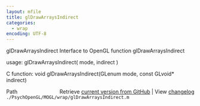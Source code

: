 ```yaml
---
layout: mfile
title: glDrawArraysIndirect
categories:
  - wrap
encoding: UTF-8
---
```


glDrawArraysIndirect  Interface to OpenGL function glDrawArraysIndirect

usage:  glDrawArraysIndirect\( mode, indirect \)

C function:  void glDrawArraysIndirect\(GLenum mode, const GLvoid\* indirect\)


<div class="code_header" style="text-align:right;">
  <span style="float:left;">Path&nbsp;&nbsp;</span> <span class="counter">Retrieve <a href=
  "https://raw.github.com/Psychtoolbox-3/Psychtoolbox-3/beta/./PsychOpenGL/MOGL/wrap/glDrawArraysIndirect.m">current version from GitHub</a> | View <a href=
  "https://github.com/Psychtoolbox-3/Psychtoolbox-3/commits/beta/./PsychOpenGL/MOGL/wrap/glDrawArraysIndirect.m">changelog</a></span>
</div>
<div class="code">
  <code>./PsychOpenGL/MOGL/wrap/glDrawArraysIndirect.m</code>
</div>

